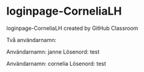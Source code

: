 # loginpage-CorneliaLH
loginpage-CorneliaLH created by GitHub Classroom

Två användarnamn: 

Användarnamn: janne 
Lösenord: test

Användarnamn: cornelia
Lösenord: test
